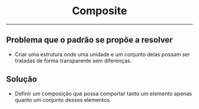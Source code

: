 <center><h1>Composite</h1></center>

***

## Problema que o padrão se propõe a resolver

* Criar uma estrutura onde uma unidade e um conjunto delas possam ser tratadas de forma transparente sem diferenças.

## Solução

* Definir um composição que possa comportar tanto um elemento apenas quanto um conjunto desses elementos.